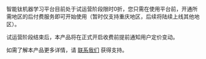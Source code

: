 智能钛机器学习平台目前处于试运营阶段限时0折，您只需在使用平台前，开通所需地区的后付费服务即可开始使用（暂时仅支持重庆地区，后续将陆续上线其他地区）。

试运营阶段结束后，本产品将在正式开启收费前提前通知用户定价变动。 

如需了解本产品更多详情，请 [联系我们](https://cloud.tencent.com/about/connect) 获得支持。
